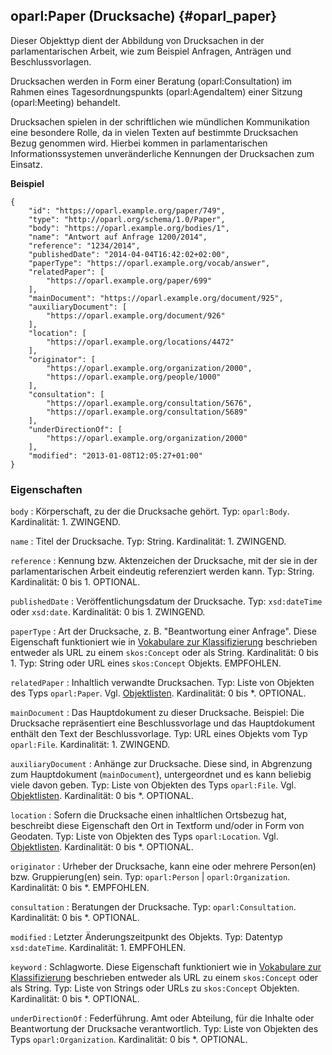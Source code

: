 oparl:Paper (Drucksache)  {#oparl_paper}
------------------------

Dieser Objekttyp dient der Abbildung von Drucksachen in der parlamentarischen
Arbeit, wie zum Beispiel Anfragen, Anträgen und Beschlussvorlagen.

Drucksachen werden in Form einer Beratung (oparl:Consultation) im Rahmen
eines Tagesordnungspunkts (oparl:AgendaItem) einer Sitzung (oparl:Meeting)
behandelt.

Drucksachen spielen in der schriftlichen wie mündlichen Kommunikation eine 
besondere Rolle, da in vielen Texten auf bestimmte Drucksachen Bezug genommen 
wird. Hierbei kommen in parlamentarischen Informationssystemen unveränderliche
Kennungen der Drucksachen zum Einsatz.

**Beispiel**

~~~~~  {#paper_ex1 .json}
{
    "id": "https://oparl.example.org/paper/749",
    "type": "http://oparl.org/schema/1.0/Paper",
    "body": "https://oparl.example.org/bodies/1",
    "name": "Antwort auf Anfrage 1200/2014",
    "reference": "1234/2014",
    "publishedDate": "2014-04-04T16:42:02+02:00",
    "paperType": "https://oparl.example.org/vocab/answer",
    "relatedPaper": [
        "https://oparl.example.org/paper/699"
    ],
    "mainDocument": "https://oparl.example.org/document/925",
    "auxiliaryDocument": [
        "https://oparl.example.org/document/926"
    ],
    "location": [
        "https://oparl.example.org/locations/4472"
    ],
    "originator": [
        "https://oparl.example.org/organization/2000",
        "https://oparl.example.org/people/1000"
    ],
    "consultation": [
        "https://oparl.example.org/consultation/5676",
        "https://oparl.example.org/consultation/5689"
    ],
    "underDirectionOf": [
        "https://oparl.example.org/organization/2000"
    ],
    "modified": "2013-01-08T12:05:27+01:00"
}
~~~~~

### Eigenschaften

`body`
:   Körperschaft, zu der die Drucksache gehört.
    Typ: `oparl:Body`.
    Kardinalität: 1.
    ZWINGEND.

`name`
:   Titel der Drucksache.
    Typ: String.
    Kardinalität: 1.
    ZWINGEND.

`reference`
:   Kennung bzw. Aktenzeichen der Drucksache, mit der sie in der parlamentarischen
    Arbeit eindeutig referenziert werden kann.
    Typ: String.
    Kardinalität: 0 bis 1.
    OPTIONAL.

`publishedDate`
:   Veröffentlichungsdatum der Drucksache.
    Typ: `xsd:dateTime` oder `xsd:date`.
    Kardinalität: 0 bis 1.
    ZWINGEND.

`paperType`
:   Art der Drucksache, z. B. "Beantwortung einer Anfrage".
    Diese Eigenschaft funktioniert wie in 
    [Vokabulare zur Klassifizierung](#vokabulare_klassifizierung) beschrieben 
    entweder als URL zu einem `skos:Concept` oder als String.
    Kardinalität: 0 bis 1.
    Typ: String oder URL eines `skos:Concept` Objekts.
    EMPFOHLEN.

`relatedPaper`
:   Inhaltlich verwandte Drucksachen.
    Typ: Liste von Objekten des Typs `oparl:Paper`. Vgl. [Objektlisten](#objektlisten).
    Kardinalität: 0 bis *.
    OPTIONAL.

`mainDocument`
:   Das Hauptdokument zu dieser Drucksache. Beispiel: Die Drucksache repräsentiert
    eine Beschlussvorlage und das Hauptdokument enthält den Text der Beschlussvorlage.
    Typ: URL eines Objekts vom Typ `oparl:File`.
    Kardinalität: 1.
    ZWINGEND.
    
`auxiliaryDocument`
:   Anhänge zur Drucksache. Diese sind, in Abgrenzung zum Hauptdokument
    (`mainDocument`), untergeordnet und es kann beliebig viele davon geben.
    Typ: Liste von Objekten des Typs `oparl:File`. Vgl. [Objektlisten](#objektlisten).
    Kardinalität: 0 bis *.
    OPTIONAL.
    
`location`
:   Sofern die Drucksache einen inhaltlichen Ortsbezug hat, beschreibt diese
    Eigenschaft den Ort in Textform und/oder in Form von Geodaten.
    Typ: Liste von Objekten des Typs `oparl:Location`. Vgl. [Objektlisten](#objektlisten).
    Kardinalität: 0 bis *.
    OPTIONAL.

`originator`
:   Urheber der Drucksache, kann eine oder mehrere Person(en) bzw. Gruppierung(en)
    sein.
    Typ: `oparl:Person` | `oparl:Organization`.
    Kardinalität: 0 bis *.
    EMPFOHLEN.

`consultation`
:   Beratungen der Drucksache.
    Typ: `oparl:Consultation`.
    Kardinalität: 0 bis *.
    OPTIONAL.

`modified`
:   Letzter Änderungszeitpunkt des Objekts.
    Typ: Datentyp `xsd:dateTime`.
    Kardinalität: 1.
    EMPFOHLEN.
    
`keyword`
:   Schlagworte. Diese Eigenschaft funktioniert wie in 
    [Vokabulare zur Klassifizierung](#vokabulare_klassifizierung) beschrieben 
    entweder als URL zu einem `skos:Concept` oder als String.
    Typ: Liste von Strings oder URLs zu `skos:Concept` Objekten.
    Kardinalität: 0 bis *.
    OPTIONAL.

`underDirectionOf`
:   Federführung. Amt oder Abteilung, für die Inhalte oder Beantwortung der Drucksache verantwortlich.
    Typ: Liste von Objekten des Typs `oparl:Organization`.
    Kardinalität: 0 bis *.
    OPTIONAL.
    
